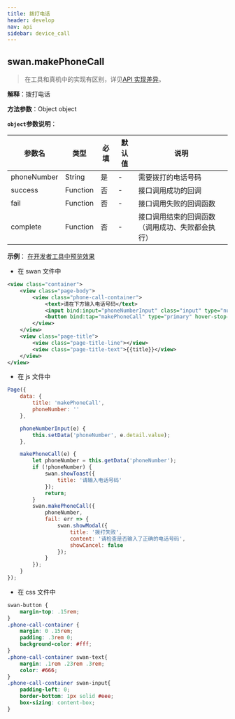 ```yaml
---
title: 拨打电话
header: develop
nav: api
sidebar: device_call
---
```


## swan.makePhoneCall

> 在工具和真机中的实现有区别，详见[API 实现差异](https://smartapp.baidu.com/docs/develop/devtools/diff/)。

**解释**：拨打电话

**方法参数**：Object object

**`object`参数说明**：

|参数名 |类型  |必填 | 默认值 |说明|
|---- | ---- | ---- | ----|----|
|phoneNumber |String | 是  |-| 需要拨打的电话号码|
|success| Function  |  否  |-| 接口调用成功的回调|
|fail  |  Function  |  否 | -| 接口调用失败的回调函数|
|complete  |  Function |   否 |-|  接口调用结束的回调函数（调用成功、失败都会执行）|

**示例**：
<a href="swanide://fragment/20cc334d3f9433dd7e8cde22d37b5d8c1560169077444" title="在开发者工具中预览效果" target="_self">在开发者工具中预览效果</a>

* 在 swan 文件中

```xml
<view class="container">
    <view class="page-body">
        <view class="phone-call-container">
            <text>请在下方输入电话号码</text>
            <input bind:input="phoneNumberInput" class="input" type="number" placeholder="请输入电话号码"/>
            <button bind:tap="makePhoneCall" type="primary" hover-stop-propagation="true">拨打</button>
        </view>
    </view>
    <view class="page-title">
        <view class="page-title-line"></view>
        <view class="page-title-text">{{title}}</view>
    </view>
</view>
```

* 在 js 文件中

```js
Page({
    data: {
        title: 'makePhoneCall',
        phoneNumber: ''
    },

    phoneNumberInput(e) {
        this.setData('phoneNumber', e.detail.value);
    },

    makePhoneCall(e) {
        let phoneNumber = this.getData('phoneNumber');
        if (!phoneNumber) {
            swan.showToast({
                title: '请输入电话号码'
            });
            return;
        }
        swan.makePhoneCall({
            phoneNumber,
            fail: err => {
                swan.showModal({
                    title: '拨打失败',
                    content: '请检查是否输入了正确的电话号码',
                    showCancel: false
                });
            }
        });
    }
});
```

* 在 css 文件中

```css
swan-button {
    margin-top: .15rem;
}
.phone-call-container {
    margin: 0 .15rem;
    padding: .3rem 0;
    background-color: #fff;
}
.phone-call-container swan-text{
    margin: .1rem .23rem .3rem;
    color: #666;
}
.phone-call-container swan-input{
    padding-left: 0;
    border-bottom: 1px solid #eee;
    box-sizing: content-box;
}
``` 